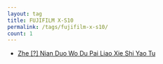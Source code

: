 ```yaml
---
layout: tag
title: FUJIFILM X-S10
permalink: /tags/fujifilm-x-s10/
count: 1
---
```


- [Zhe [?] Nian Duo Wo Du Pai Liao Xie Shi Yao Tu ](https://maples7.com/2022/09/06/what-i-shoot-this-year/)
